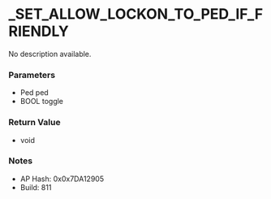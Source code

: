 # _SET_ALLOW_LOCKON_TO_PED_IF_FRIENDLY

No description available.

### Parameters
* Ped ped
* BOOL toggle

### Return Value
* void

### Notes
* AP Hash: 0x0x7DA12905
* Build: 811


